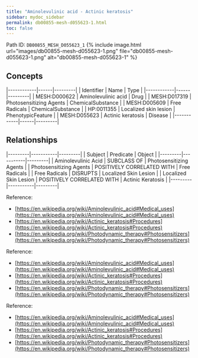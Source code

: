 ```yaml
---
title: "Aminolevulinic acid - Actinic keratosis"
sidebar: mydoc_sidebar
permalink: db00855-mesh-d055623-1.html
toc: false 
---
```



Path ID: `DB00855_MESH_D055623_1`
{% include image.html url="images/db00855-mesh-d055623-1.png" file="db00855-mesh-d055623-1.png" alt="db00855-mesh-d055623-1" %}

## Concepts

|------------|------|---------|
| Identifier | Name | Type    |
|------------|------|---------|
| MESH:D000622 | Aminolevulinic acid | Drug |
| MESH:D017319 | Photosensitizing Agents | ChemicalSubstance |
| MESH:D005609 | Free Radicals | ChemicalSubstance |
| HP:0011355 | Localized skin lesion | PhenotypicFeature |
| MESH:D055623 | Actinic keratosis | Disease |
|------------|------|---------|

## Relationships

|---------|-----------|---------|
| Subject | Predicate | Object  |
|---------|-----------|---------|
| Aminolevulinic Acid | SUBCLASS OF | Photosensitizing Agents |
| Photosensitizing Agents | POSITIVELY CORRELATED WITH | Free Radicals |
| Free Radicals | DISRUPTS | Localized Skin Lesion |
| Localized Skin Lesion | POSITIVELY CORRELATED WITH | Actinic Keratosis |
|---------|-----------|---------|

Reference: 
  - [https://en.wikipedia.org/wiki/Aminolevulinic_acid#Medical_uses](https://en.wikipedia.org/wiki/Aminolevulinic_acid#Medical_uses)
  - [https://en.wikipedia.org/wiki/Actinic_keratosis#Procedures](https://en.wikipedia.org/wiki/Actinic_keratosis#Procedures)
  - [https://en.wikipedia.org/wiki/Photodynamic_therapy#Photosensitizers](https://en.wikipedia.org/wiki/Photodynamic_therapy#Photosensitizers)

Reference: 
  - [https://en.wikipedia.org/wiki/Aminolevulinic_acid#Medical_uses](https://en.wikipedia.org/wiki/Aminolevulinic_acid#Medical_uses)
  - [https://en.wikipedia.org/wiki/Actinic_keratosis#Procedures](https://en.wikipedia.org/wiki/Actinic_keratosis#Procedures)
  - [https://en.wikipedia.org/wiki/Photodynamic_therapy#Photosensitizers](https://en.wikipedia.org/wiki/Photodynamic_therapy#Photosensitizers)

Reference: 
  - [https://en.wikipedia.org/wiki/Aminolevulinic_acid#Medical_uses](https://en.wikipedia.org/wiki/Aminolevulinic_acid#Medical_uses)
  - [https://en.wikipedia.org/wiki/Actinic_keratosis#Procedures](https://en.wikipedia.org/wiki/Actinic_keratosis#Procedures)
  - [https://en.wikipedia.org/wiki/Photodynamic_therapy#Photosensitizers](https://en.wikipedia.org/wiki/Photodynamic_therapy#Photosensitizers)
